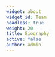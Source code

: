 ```yaml
---
widget: about
widget_id: Team
headless: true
weight: 20
title: Biography
active: false
author: admin
---
```

